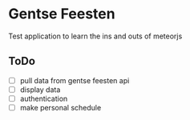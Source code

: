 # Gentse Feesten

Test application to learn the ins and outs of meteorjs

## ToDo

- [ ] pull data from gentse feesten api
- [ ]  display data
- [ ]  authentication
- [ ]  make personal schedule
